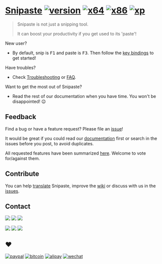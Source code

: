 # [Snipaste](https://snipaste.com) [![version](https://img.shields.io/badge/v1.13.4-2017.06.06-80c342.svg)](https://github.com/Snipaste/feedback#snipaste) [![x64](https://img.shields.io/badge/download-64_bit-0078d7.svg)](https://dl.snipaste.com/win-x64) [![x86](https://img.shields.io/badge/download-32_bit-0078d7.svg)](https://dl.snipaste.com/win-x86) [![xp](https://img.shields.io/badge/download-XP-0078d7.svg)](https://dl.snipaste.com/win-xp)

> Snipaste is not just a snipping tool.
>
> It can boost your productivity if you get used to its 'paste'!

New user?
- By default, snip is <kbd>F1</kbd> and paste is <kbd>F3</kbd>. Then follow the [key bindings](https://github.com/Snipaste/feedback/wiki/Key-Bindings) to get started!

Have troubles?
- Check [Troubleshooting](https://github.com/Snipaste/feedback/wiki/troubleshooting) or [FAQ](https://github.com/Snipaste/feedback/wiki/faq).

Want to get the most out of Snipaste?
- Read the rest of our documentation when you have time. You won't be disappointed! :wink:

## Feedback

Find a bug or have a feature request? Please file an <a href="https://github.com/Snipaste/feedback/issues" targe="_blank">issue</a>!

It would be great if you could read our [documentation](https://docs.snipaste.com) first or search in the issues before you post, to avoid duplicates.

All requested features have been summarized [here](https://github.com/Snipaste/feedback/issues/282). Welcome to vote for/against them.

## Contribute

You can help [translate](https://github.com/Snipaste/translations) Snipaste, improve the [wiki](https://github.com/Snipaste/feedback/wiki) or discuss with us in the [issues](https://github.com/Snipaste/feedback/issues).

## Contact

[![](https://img.shields.io/badge/Telegram-group-40ace3.svg)](https://telegram.me/joinchat/BGyWwEDqrqiwizDA6gt16g)
[![](https://img.shields.io/badge/Telegram-channel-40ace3.svg)](https://telegram.me/snipaste_en)
[![](https://img.shields.io/badge/Twitter-@Snipaste-1da1f2.svg)](https://twitter.com/Snipaste)

[![](https://img.shields.io/badge/Telegram-中文群-40ace3.svg)](https://telegram.me/joinchat/BGyWwD9ZNqE3pLbhXc-VgQ)
[![](https://img.shields.io/badge/Telegram-中文频道-40ace3.svg)](https://telegram.me/snipaste)
[![](https://img.shields.io/badge/微博-@Snipaste-eb192d.svg)](https://weibo.com/snipaste)

## :heart:
[![paypal](https://img.shields.io/badge/donate-Paypal-fd8200.svg)](https://www.paypal.com/cgi-bin/webscr?cmd=_s-xclick&hosted_button_id=URBJ7KXA99BA2)
[![bitcoin](https://img.shields.io/badge/donate-Bitcoin-f7931a.svg)](https://i.v2ex.co/UwhVMHD7.png)
[![alipay](https://img.shields.io/badge/捐赠-支付宝-00aaee.svg)](https://i.v2ex.co/F6m7g9Ha.png)
[![wechat](https://img.shields.io/badge/捐赠-微信-51c332.svg)](https://i.v2ex.co/87qHMt5q.png)
